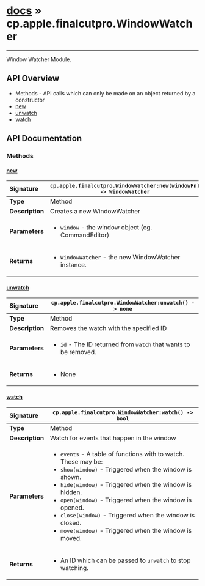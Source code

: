 # [docs](index.md) » cp.apple.finalcutpro.WindowWatcher
---

Window Watcher Module.

## API Overview
* Methods - API calls which can only be made on an object returned by a constructor
 * [new](#new)
 * [unwatch](#unwatch)
 * [watch](#watch)

## API Documentation

### Methods

#### [new](#new)
| <span style="float: left;">**Signature**</span> | <span style="float: left;">`cp.apple.finalcutpro.WindowWatcher:new(windowFn) -> WindowWatcher` </span>                                                          |
| -----------------------------------------------------|---------------------------------------------------------------------------------------------------------|
| **Type**                                             | Method                                                                                         |
| **Description**                                      | Creates a new WindowWatcher                                                                                         |
| **Parameters**                                       | <ul><li>`window`     - the window object (eg. CommandEditor)</li></ul> |
| **Returns**                                          | <ul><li>`WindowWatcher`  - the new WindowWatcher instance.</li></ul>          |

#### [unwatch](#unwatch)
| <span style="float: left;">**Signature**</span> | <span style="float: left;">`cp.apple.finalcutpro.WindowWatcher:unwatch() -> none` </span>                                                          |
| -----------------------------------------------------|---------------------------------------------------------------------------------------------------------|
| **Type**                                             | Method                                                                                         |
| **Description**                                      | Removes the watch with the specified ID                                                                                         |
| **Parameters**                                       | <ul><li>`id` - The ID returned from `watch` that wants to be removed.</li></ul> |
| **Returns**                                          | <ul><li>None</li></ul>          |

#### [watch](#watch)
| <span style="float: left;">**Signature**</span> | <span style="float: left;">`cp.apple.finalcutpro.WindowWatcher:watch() -> bool` </span>                                                          |
| -----------------------------------------------------|---------------------------------------------------------------------------------------------------------|
| **Type**                                             | Method                                                                                         |
| **Description**                                      | Watch for events that happen in the window                                                                                         |
| **Parameters**                                       | <ul><li>`events` - A table of functions with to watch. These may be:</li><li>  `show(window)` - Triggered when the window is shown.</li><li>  `hide(window)` - Triggered when the window is hidden.</li><li>  `open(window)` - Triggered when the window is opened.</li><li>  `close(window)` - Triggered when the window is closed.</li><li>  `move(window)` - Triggered when the window is moved.</li></ul> |
| **Returns**                                          | <ul><li>An ID which can be passed to `unwatch` to stop watching.</li></ul>          |

